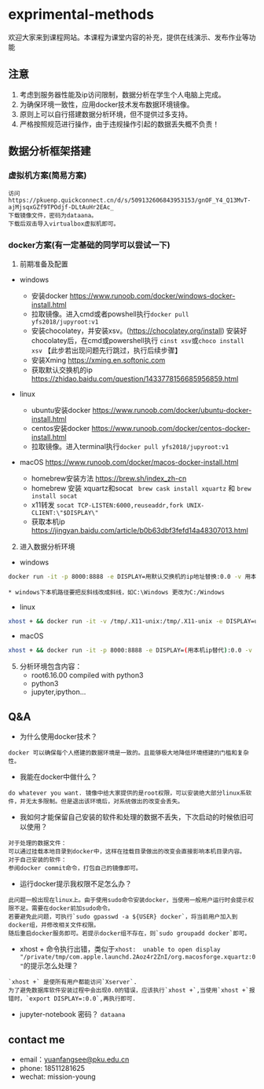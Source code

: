 # exprimental-methods
欢迎大家来到课程网站。本课程为课堂内容的补充，提供在线演示、发布作业等功能

## 注意
1. 考虑到服务器性能及ip访问限制，数据分析在学生个人电脑上完成。
2. 为确保环境一致性，应用docker技术发布数据环境镜像。
3. 原则上可以自行搭建数据分析环境，但不提供过多支持。
4. 严格按照规范进行操作，由于违规操作引起的数据丢失概不负责！

## 数据分析框架搭建

### 虚拟机方案(简易方案)

```
访问 https://pkuenp.quickconnect.cn/d/s/509132606843953153/gnOF_Y4_Q13MvT-ajMjsqxGZf9TPOdjf-DLtAuHr2EAc_
下载镜像文件，密码为dataana。
下载后双击导入virtualbox虚拟机即可。
```
### docker方案(有一定基础的同学可以尝试一下)
1. 前期准备及配置
  * windows 
    * 安装docker https://www.runoob.com/docker/windows-docker-install.html
    * 拉取镜像。进入cmd或者powshell执行`docker pull yfs2018/jupyroot:v1`
    * 安装chocolatey，并安装xsv。(https://chocolatey.org/install) 安装好chocolatey后，在cmd或powershell执行 `cinst xsv`或`choco install xsv` 【此步若出现问题先行跳过，执行后续步骤】
    * 安装Xming https://xming.en.softonic.com
    * 获取默认交换机的ip https://zhidao.baidu.com/question/1433778156685956859.html
  * linux
    * ubuntu安装docker https://www.runoob.com/docker/ubuntu-docker-install.html
    * centos安装docker https://www.runoob.com/docker/centos-docker-install.html
    * 拉取镜像。进入terminal执行`docker pull yfs2018/jupyroot:v1`
   
  * macOS https://www.runoob.com/docker/macos-docker-install.html
    * homebrew安装方法 https://brew.sh/index_zh-cn
    * homebrew 安装 xquartz和socat     ` brew cask install xquartz` 和 `brew install socat`
    * x11转发 `socat TCP-LISTEN:6000,reuseaddr,fork UNIX-CLIENT:\"$DISPLAY\"`
    * 获取本机ip https://jingyan.baidu.com/article/b0b63dbf3fefd14a48307013.html

 2. 进入数据分析环境
  * windows
  ```bash
  docker run -it -p 8000:8888 -e DISPLAY=用默认交换机的ip地址替换:0.0 -v 用本机存放数据文件位置路径代替:/notebook  yfs2018/jupyroot:v1 
  ```
    * windows下本机路径要把反斜线改成斜线，如C:\Windows 更改为C:/Windows
  * linux
  ```bash
  xhost + && docker run -it -v /tmp/.X11-unix:/tmp/.X11-unix -e DISPLAY=unix$DISPLAY -p 8000:8888 -v 用本机存放数据文件位置路径代替:/notebook yfs2018/jupyroot:v1
  ```
  * macOS
  ```bash
  xhost + && docker run -it -p 8000:8888 -e DISPLAY=(用本机ip替代):0.0 -v 用本机存放数据文件位置路径代替:/notebook yfs2018/jupyroot:v1
  ```
 
5. 分析环境包含内容：
   - root6.16.00 compiled with python3
   - python3
   - jupyter,ipython...
   

## Q&A
- 为什么使用docker技术？
```
docker 可以确保每个人搭建的数据环境是一致的。且能够极大地降低环境搭建的门槛和复杂性。
```
- 我能在docker中做什么？
```
do whatever you want. 镜像中给大家提供的是root权限，可以安装绝大部分linux系软件，并无太多限制。但是退出该环境后，对系统做出的改变会丢失。
```
- 我如何才能保留自己安装的软件和处理的数据不丢失，下次启动的时候依旧可以使用？
```
对于处理的数据文件：
可以通过挂载本地目录到docker中，这样在挂载目录做出的改变会直接影响本机目录内容。
对于自己安装的软件：
参阅docker commit命令，打包自己的镜像即可。
```
- 运行docker提示我权限不足怎么办？
```
此问题一般出现在linux上。由于使用sudo命令安装docker，当使用一般用户运行时会提示权限不足。需要在docker前加sudo命令。
若要避免此问题，可执行`sudo gpasswd -a ${USER} docker`，将当前用户加入到docker组，并修改相关文件权限。
随后重启docker服务即可。若提示docker组不存在，则`sudo groupadd docker`即可。
```
- xhost + 命令执行出错，类似于`xhost:  unable to open display "/private/tmp/com.apple.launchd.2Aoz4r2ZnI/org.macosforge.xquartz:0"`的提示怎么处理？
```
`xhost +` 是使所有用户都能访问`Xserver`. 
为了避免数据库软件安装过程中会出现0.0的错误，应该执行`xhost +`,当使用`xhost +`报错时，`export DISPLAY=:0.0`,再执行即可.
```
- jupyter-notebook 密码？
  `dataana`



## contact me
- email：yuanfangsee@pku.edu.cn
- phone: 18511281625
- wechat: mission-young
